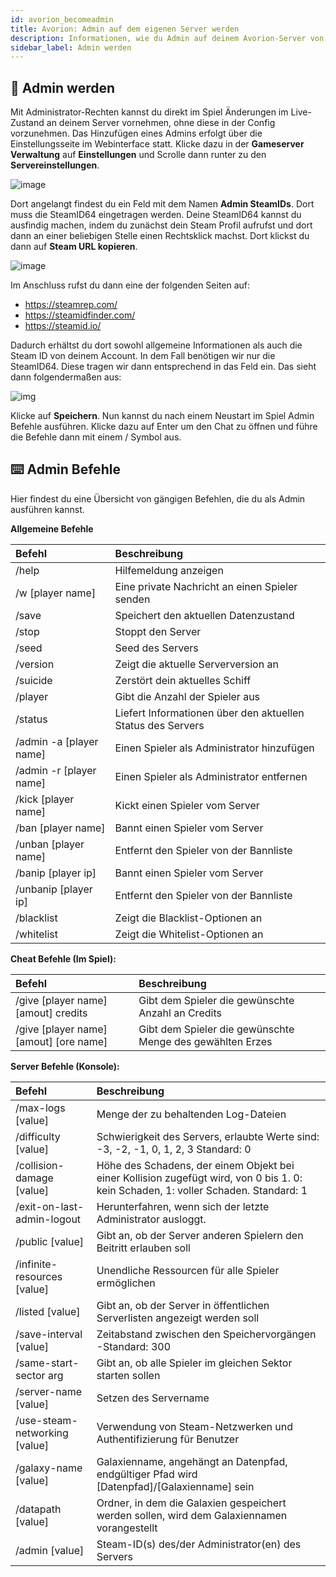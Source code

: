 ```yaml
---
id: avorion_becomeadmin
title: Avorion: Admin auf dem eigenen Server werden
description: Informationen, wie du Admin auf deinem Avorion-Server von ZAP-Hosting wirst - ZAP-Hosting.com Dokumentationen
sidebar_label: Admin werden
---
```




## 🔑 Admin werden

Mit Administrator-Rechten kannst du direkt im Spiel Änderungen im Live-Zustand an deinem Server vornehmen, ohne diese in der Config vorzunehmen. Das Hinzufügen eines Admins erfolgt über die Einstellungsseite im Webinterface statt. Klicke dazu in der **Gameserver Verwaltung** auf **Einstellungen** und Scrolle dann runter zu den **Servereinstellungen**.

![image](https://user-images.githubusercontent.com/13604413/159184322-cb6e4aeb-690b-4bed-8ba4-7d9527e873be.png)



Dort angelangt findest du ein Feld mit dem Namen **Admin SteamIDs**. Dort muss die SteamID64 eingetragen werden. Deine SteamID64 kannst du ausfindig machen, indem du zunächst dein Steam Profil aufrufst und dort dann an einer beliebigen Stelle einen Rechtsklick machst. Dort klickst du dann auf **Steam URL kopieren**. 

![image](https://user-images.githubusercontent.com/13604413/159184330-9b4155c9-6ca3-4a9a-9a3e-050597e23038.png)



Im Anschluss rufst du dann eine der folgenden Seiten auf:

- https://steamrep.com/
- https://steamidfinder.com/
- https://steamid.io/



Dadurch erhältst du dort sowohl allgemeine Informationen als auch die Steam ID von deinem Account. In dem Fall benötigen wir nur die SteamID64. Diese tragen wir dann entsprechend in das Feld ein. Das sieht dann folgendermaßen aus:



![img](https://screensaver01.zap-hosting.com/index.php/s/JimKjGzbxLfBNgz/preview)



Klicke auf **Speichern**. Nun kannst du nach einem Neustart im Spiel Admin Befehle ausführen. Klicke dazu auf Enter um den Chat zu öffnen und führe die Befehle dann mit einem / Symbol aus. 



## ⌨️ Admin Befehle

Hier findest du eine Übersicht von gängigen Befehlen, die du als Admin ausführen kannst. 



**Allgemeine Befehle** 

| Befehl                  | Beschreibung                                                |
| :---------------------- | :---------------------------------------------------------- |
| /help                   | Hilfemeldung anzeigen                                       |
| /w [player name]        | Eine private Nachricht an einen Spieler senden              |
| /save                   | Speichert den aktuellen Datenzustand                        |
| /stop                   | Stoppt den Server                                           |
| /seed                   | Seed des Servers                                            |
| /version                | Zeigt die aktuelle Serverversion an                         |
| /suicide                | Zerstört dein aktuelles Schiff                              |
| /player                 | Gibt die Anzahl der Spieler aus                             |
| /status                 | Liefert Informationen über den aktuellen Status des Servers |
| /admin -a [player name] | Einen Spieler als Administrator hinzufügen                  |
| /admin -r [player name] | Einen Spieler als Administrator entfernen                   |
| /kick [player name]     | Kickt einen Spieler vom Server                              |
| /ban [player name]      | Bannt einen Spieler vom Server                              |
| /unban [player name]    | Entfernt den Spieler von der Bannliste                      |
| /banip [player ip]      | Bannt einen Spieler vom Server                              |
| /unbanip [player ip]    | Entfernt den Spieler von der Bannliste                      |
| /blacklist              | Zeigt die Blacklist-Optionen an                             |
| /whitelist              | Zeigt die Whitelist-Optionen an                             |



**Cheat Befehle (Im Spiel):**

| Befehl                                 | Beschreibung                                              |
| :------------------------------------- | :-------------------------------------------------------- |
| /give [player name] [amout] credits    | Gibt dem Spieler die gewünschte Anzahl an Credits         |
| /give [player name] [amout] [ore name] | Gibt dem Spieler die gewünschte Menge des gewählten Erzes |



**Server Befehle (Konsole):**

| Befehl                        | Beschreibung                                                 |
| :---------------------------- | :----------------------------------------------------------- |
| /max-logs [value]             | Menge der zu behaltenden Log-Dateien                         |
| /difficulty [value]           | Schwierigkeit des Servers, erlaubte Werte sind: -3, -2, -1, 0, 1, 2, 3 Standard: 0 |
| /collision-damage [value]     | Höhe des Schadens, der einem Objekt bei einer Kollision zugefügt wird, von 0 bis 1. 0: kein Schaden, 1: voller Schaden. Standard: 1 |
| /exit-on-last-admin-logout    | Herunterfahren, wenn sich der letzte Administrator ausloggt. |
| /public [value]               | Gibt an, ob der Server anderen Spielern den Beitritt erlauben soll |
| /infinite-resources [value]   | Unendliche Ressourcen für alle Spieler ermöglichen           |
| /listed [value]               | Gibt an, ob der Server in öffentlichen Serverlisten angezeigt werden soll |
| /save-interval [value]        | Zeitabstand zwischen den Speichervorgängen -Standard: 300    |
| /same-start-sector arg        | Gibt an, ob alle Spieler im gleichen Sektor starten sollen   |
| /server-name [value]          | Setzen des Servername                                        |
| /use-steam-networking [value] | Verwendung von Steam-Netzwerken und Authentifizierung für Benutzer |
| /galaxy-name [value]          | Galaxienname, angehängt an Datenpfad, endgültiger Pfad wird [Datenpfad]/[Galaxienname] sein |
| /datapath [value]             | Ordner, in dem die Galaxien gespeichert werden sollen, wird dem Galaxiennamen vorangestellt |
| /admin [value]                | Steam-ID(s) des/der Administrator(en) des Servers            |

